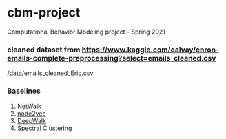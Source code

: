 # cbm-project
Computational Behavior Modeling project - Spring 2021

### cleaned dataset from https://www.kaggle.com/oalvay/enron-emails-complete-preprocessing?select=emails_cleaned.csv
/data/emails_cleaned_Eric.csv

### Baselines 
1. [NetWalk](https://github.com/chengw07/NetWalk)
2. [node2vec](https://github.com/eliorc/node2vec)
3. [DeepWalk](https://github.com/phanein/deepwalk) 
4. [Spectral Clustering](https://github.com/wq2012/SpectralCluster) 
